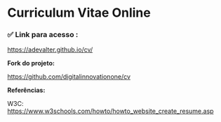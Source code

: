 # Curriculum Vitae Online


### ✅ Link para acesso :

 https://adevalter.github.io/cv/

**Fork do projeto:** 

https://github.com/digitalinnovationone/cv

**Referências:**

W3C: https://www.w3schools.com/howto/howto_website_create_resume.asp
